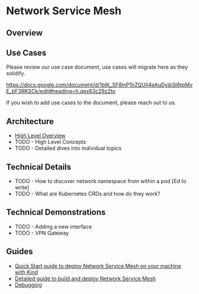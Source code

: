 Network Service Mesh
====================

Overview
--------

Use Cases
---------

Please review our use case document, use cases will migrate here as they solidify.

https://docs.google.com/document/d/1bIK_SF8lnP1IrZQUIj4eAuDyibSI6tpMvE_bF3RKSCk/edit#heading=h.qex63c29z2to

If you wish to add use cases to the document, please reach out to us.

Architecture
------------

* [High Level Overview](/docs/what-is-nsm.md)
* TODO - High Level Concepts
* TODO - Detailed dives into individual topics

Technical Details
-----------------

* TODO - How to discover network namespace from within a pod [Ed to write]
* TODO - What are Kubernetes CRDs and how do they work?

Technical Demonstrations
------------------------

* TODO - Adding a new interface
* TODO - VPN Gateway

Guides
-------

* [Quick Start guide to deploy Network Service Mesh on your machine with Kind](/docs/guide-kind.md)
* [Detailed guide to build and deploy Network Service Mesh](/docs/guide-build.md)
* [Debugging](/docs/guide-debug.md)
